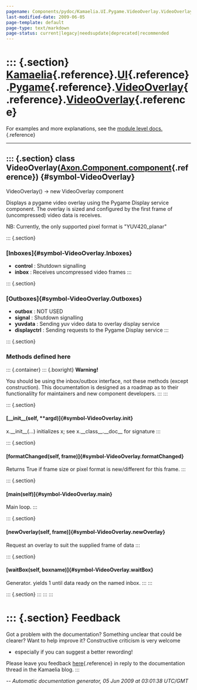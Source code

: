 ```yaml
---
pagename: Components/pydoc/Kamaelia.UI.Pygame.VideoOverlay.VideoOverlay
last-modified-date: 2009-06-05
page-template: default
page-type: text/markdown
page-status: current|legacy|needsupdate|deprecated|recommended
---
```

::: {.section}
[Kamaelia](/Components/pydoc/Kamaelia.html){.reference}.[UI](/Components/pydoc/Kamaelia.UI.html){.reference}.[Pygame](/Components/pydoc/Kamaelia.UI.Pygame.html){.reference}.[VideoOverlay](/Components/pydoc/Kamaelia.UI.Pygame.VideoOverlay.html){.reference}.[VideoOverlay](/Components/pydoc/Kamaelia.UI.Pygame.VideoOverlay.VideoOverlay.html){.reference}
===============================================================================================================================================================================================================================================================================================================================================================

For examples and more explanations, see the [module level
docs.](/Components/pydoc/Kamaelia.UI.Pygame.VideoOverlay.html){.reference}

------------------------------------------------------------------------

::: {.section}
class VideoOverlay([Axon.Component.component](/Docs/Axon/Axon.Component.component.html){.reference}) {#symbol-VideoOverlay}
----------------------------------------------------------------------------------------------------

VideoOverlay() -\> new VideoOverlay component

Displays a pygame video overlay using the Pygame Display service
component. The overlay is sized and configured by the first frame of
(uncompressed) video data is receives.

NB: Currently, the only supported pixel format is \"YUV420\_planar\"

::: {.section}
### [Inboxes]{#symbol-VideoOverlay.Inboxes}

-   **control** : Shutdown signalling
-   **inbox** : Receives uncompressed video frames
:::

::: {.section}
### [Outboxes]{#symbol-VideoOverlay.Outboxes}

-   **outbox** : NOT USED
-   **signal** : Shutdown signalling
-   **yuvdata** : Sending yuv video data to overlay display service
-   **displayctrl** : Sending requests to the Pygame Display service
:::

::: {.section}
### Methods defined here

::: {.container}
::: {.boxright}
**Warning!**

You should be using the inbox/outbox interface, not these methods
(except construction). This documentation is designed as a roadmap as to
their functionalilty for maintainers and new component developers.
:::
:::

::: {.section}
#### [\_\_init\_\_(self, \*\*argd)]{#symbol-VideoOverlay.__init__}

x.\_\_init\_\_(\...) initializes x; see x.\_\_class\_\_.\_\_doc\_\_ for
signature
:::

::: {.section}
#### [formatChanged(self, frame)]{#symbol-VideoOverlay.formatChanged}

Returns True if frame size or pixel format is new/different for this
frame.
:::

::: {.section}
#### [main(self)]{#symbol-VideoOverlay.main}

Main loop.
:::

::: {.section}
#### [newOverlay(self, frame)]{#symbol-VideoOverlay.newOverlay}

Request an overlay to suit the supplied frame of data
:::

::: {.section}
#### [waitBox(self, boxname)]{#symbol-VideoOverlay.waitBox}

Generator. yields 1 until data ready on the named inbox.
:::
:::

::: {.section}
:::
:::
:::

::: {.section}
Feedback
========

Got a problem with the documentation? Something unclear that could be
clearer? Want to help improve it? Constructive criticism is very welcome
- especially if you can suggest a better rewording!

Please leave you feedback
[here](../../../cgi-bin/blog/blog.cgi?rm=viewpost&nodeid=1142023701){.reference}
in reply to the documentation thread in the Kamaelia blog.
:::

*\-- Automatic documentation generator, 05 Jun 2009 at 03:01:38 UTC/GMT*
